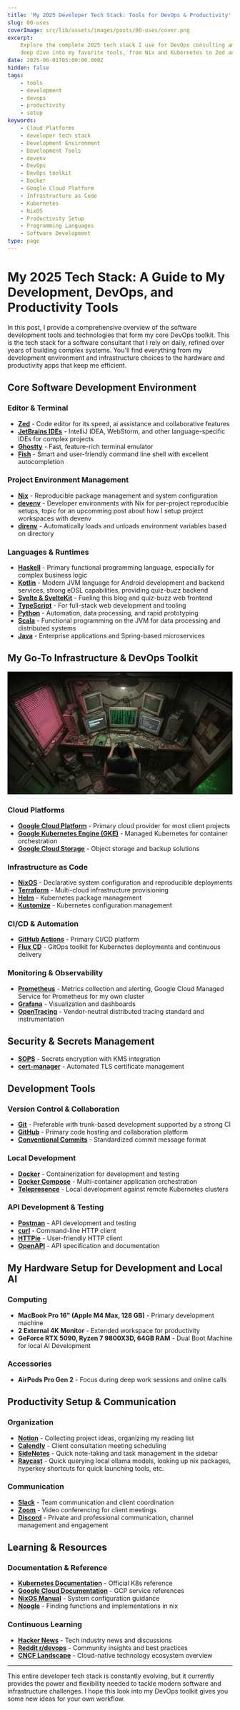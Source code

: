 ```yaml
---
title: 'My 2025 Developer Tech Stack: Tools for DevOps & Productivity'
slug: 00-uses
coverImage: src/lib/assets/images/posts/00-uses/cover.png
excerpt:
    Explore the complete 2025 tech stack I use for DevOps consulting and software development. A
    deep dive into my favorite tools, from Nix and Kubernetes to Zed and SvelteKit.
date: 2025-06-01T05:00:00.000Z
hidden: false
tags:
    - tools
    - development
    - devops
    - productivity
    - setup
keywords:
    - Cloud Platforms
    - developer tech stack
    - Development Environment
    - Development Tools
    - devenv
    - DevOps
    - DevOps toolkit
    - Docker
    - Google Cloud Platform
    - Infrastructure as Code
    - Kubernetes
    - NixOS
    - Productivity Setup
    - Programming Languages
    - Software Development
type: page
---
```


# My 2025 Tech Stack: A Guide to My Development, DevOps, and Productivity Tools

In this post, I provide a comprehensive overview of the software development tools and technologies
that form my core DevOps toolkit. This is the tech stack for a software consultant that I rely on
daily, refined over years of building complex systems. You'll find everything from my development
environment and infrastructure choices to the hardware and productivity apps that keep me efficient.

## Core Software Development Environment

### Editor & Terminal

- **[Zed](https://zed.dev/)** - Code editor for its speed, ai assistance and collaborative features
- **[JetBrains IDEs](https://www.jetbrains.com/)** - IntelliJ IDEA, WebStorm, and other
  language-specific IDEs for complex projects
- **[Ghostty](https://mitchellh.com/ghostty)** - Fast, feature-rich terminal emulator
- **[Fish](https://fishshell.com/)** - Smart and user-friendly command line shell with excellent
  autocompletion

### Project Environment Management

- **[Nix](https://nixos.org/)** - Reproducible package management and system configuration
- **[devenv](https://devenv.sh/)** - Developer environments with Nix for per-project reproducible
  setups, topic for an upcomming post about how I setup project workspaces with devenv
- **[direnv](https://direnv.net/)** - Automatically loads and unloads environment variables based on
  directory

### Languages & Runtimes

- **[Haskell](https://www.haskell.org/)** - Primary functional programming language, especially for
  complex business logic
- **[Kotlin](https://kotlinlang.org/)** - Modern JVM language for Android development and backend
  services, strong eDSL capabilities, providing quiz-buzz backend
- **[Svelte & SvelteKit](https://svelte.dev)** - Fueling this blog and quiz-buzz web frontend
- **[TypeScript](https://www.typescriptlang.org/)** - For full-stack web development and tooling
- **[Python](https://www.python.org/)** - Automation, data processing, and rapid prototyping
- **[Scala](https://www.scala-lang.org/)** - Functional programming on the JVM for data processing
  and distributed systems
- **[Java](https://www.oracle.com/java/)** - Enterprise applications and Spring-based microservices

## My Go-To Infrastructure & DevOps Toolkit

![A cinematic, birdeye view of a developer in a dark, cluttered apartment reminiscent of The Matrix. The room is filled with multiple CRT monitors, wires, and old computer parts. One monitor displays the green Matrix code. The lighting is dim, primarily from the screens, with harsh shadows and a violet neon glow from a window. The style is gritty, late-90s cyberpunk with a rough, Animatrix sketch-like quality, conveying a sense of unease and digital confinement.](/src/lib/assets/images/posts/00-uses/67c3e2f3-8732-44e4-a8b5-b876b6c3c59.png)

### Cloud Platforms

- **[Google Cloud Platform](https://cloud.google.com/)** - Primary cloud provider for most client
  projects
- **[Google Kubernetes Engine (GKE)](https://cloud.google.com/kubernetes-engine)** - Managed
  Kubernetes for container orchestration
- **[Google Cloud Storage](https://cloud.google.com/storage)** - Object storage and backup solutions

### Infrastructure as Code

- **[NixOS](https://nixos.org/)** - Declarative system configuration and reproducible deployments
- **[Terraform](https://www.terraform.io/)** - Multi-cloud infrastructure provisioning
- **[Helm](https://helm.sh/)** - Kubernetes package management
- **[Kustomize](https://kustomize.io/)** - Kubernetes configuration management

### CI/CD & Automation

- **[GitHub Actions](https://github.com/features/actions)** - Primary CI/CD platform
- **[Flux CD](https://fluxcd.io/)** - GitOps toolkit for Kubernetes deployments and continuous
  delivery

### Monitoring & Observability

- **[Prometheus](https://prometheus.io/)** - Metrics collection and alerting, Google Cloud Managed
  Service for Prometheus for my own cluster
- **[Grafana](https://grafana.com/)** - Visualization and dashboards
- **[OpenTracing](https://opentracing.io/)** - Vendor-neutral distributed tracing standard and
  instrumentation

## Security & Secrets Management

- **[SOPS](https://github.com/mozilla/sops)** - Secrets encryption with KMS integration
- **[cert-manager](https://cert-manager.io/)** - Automated TLS certificate management

## Development Tools

### Version Control & Collaboration

- **[Git](https://git-scm.com/)** - Preferable with trunk-based development supported by a strong CI
- **[GitHub](https://github.com/)** - Primary code hosting and collaboration platform
- **[Conventional Commits](https://www.conventionalcommits.org/)** - Standardized commit message
  format

### Local Development

- **[Docker](https://www.docker.com/)** - Containerization for development and testing
- **[Docker Compose](https://docs.docker.com/compose/)** - Multi-container application orchestration
- **[Telepresence](https://www.telepresence.io/)** - Local development against remote Kubernetes
  clusters

### API Development & Testing

- **[Postman](https://www.postman.com/)** - API development and testing
- **[curl](https://curl.se/)** - Command-line HTTP client
- **[HTTPie](https://httpie.io/)** - User-friendly HTTP client
- **[OpenAPI](https://www.openapis.org/)** - API specification and documentation

## My Hardware Setup for Development and Local AI

### Computing

- **MacBook Pro 16" (Apple M4 Max, 128 GB)** - Primary development machine
- **2 External 4K Monitor** - Extended workspace for productivity
- **GeForce RTX 5090, Ryzen 7 9800X3D, 64GB RAM** - Dual Boot Machine for local AI Development

### Accessories

- **AirPods Pro Gen 2** - Focus during deep work sessions and online calls

## Productivity Setup & Communication

### Organization

- **[Notion](https://www.notion.so/)** - Collecting project ideas, organizing my reading list
- **[Calendly](https://calendly.com/)** - Client consultation meeting scheduling
- **[SideNotes](https://www.apptorium.com/sidenotes)** - Quick note-taking and task management in
  the sidebar
- **[Raycast](https://www.raycast.com)** - Quick querying local ollama models, looking up nix
  packages, hyperkey shortcuts for quick launching tools, etc.

### Communication

- **[Slack](https://slack.com/)** - Team communication and client coordination
- **[Zoom](https://zoom.us/)** - Video conferencing for client meetings
- **[Discord](https://discord.com/)** - Private and professional communication, channel management
  and engagement

## Learning & Resources

### Documentation & Reference

- **[Kubernetes Documentation](https://kubernetes.io/docs/)** - Official K8s reference
- **[Google Cloud Documentation](https://cloud.google.com/docs)** - GCP service references
- **[NixOS Manual](https://nixos.org/manual/nixos/stable/)** - System configuration guidance
- **[Noogle](https://noogle.dev)** - Finding functions and implementations in nix

### Continuous Learning

- **[Hacker News](https://news.ycombinator.com/)** - Tech industry news and discussions
- **[Reddit r/devops](https://reddit.com/r/devops)** - Community insights and best practices
- **[CNCF Landscape](https://landscape.cncf.io/)** - Cloud-native technology ecosystem overview

---

This entire developer tech stack is constantly evolving, but it currently provides the power and
flexibility needed to tackle modern software and infrastructure challenges. I hope this look into my
DevOps toolkit gives you some new ideas for your own workflow.
